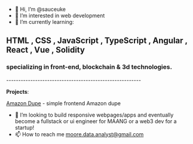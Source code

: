 - 👋 Hi, I’m @sauceuke
- 👀 I’m interested in web development 
- 🌱 I’m currently learning:

**HTML** , **CSS** , **JavaScript** , **TypeScript** , **Angular** , **React** , **Vue** , **Solidity**
----------------------------------------------------------------------------------------------------

<h3>specializing in front-end, blockchain & 3d technologies.</h3>
--------------------------------------------------------

**Projects**:

[Amazon Dupe](https://sauceuke.github.io/puny/) - simple frontend Amazon dupe

- 💞️ I’m looking to build responsive webpages/apps and eventually become a fullstack or ui engineer for MAANG or a web3 dev for a startup!
- 📫 How to reach me moore.data.analyst@gmail.com

<!---
sauceuke/sauceuke is a ✨ special ✨ repository because its `README.md` (this file) appears on your GitHub profile.
You can click the Preview link to take a look at your changes.
--->
